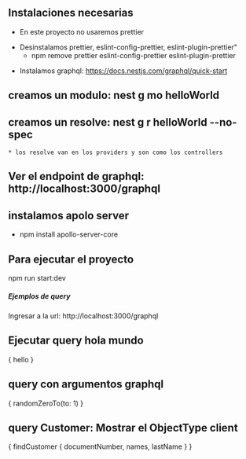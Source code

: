 ## Instalaciones necesarias ##########
- En este proyecto no usaremos prettier
* Desinstalamos prettier, eslint-config-prettier, eslint-plugin-prettier"
  * npm remove prettier eslint-config-prettier eslint-plugin-prettier
- Instalamos graphql: https://docs.nestjs.com/graphql/quick-start
## creamos un modulo: nest g mo helloWorld
## creamos un resolve: nest g r helloWorld --no-spec
    * los resolve van en los providers y son como los controllers
## Ver el endpoint de graphql: http://localhost:3000/graphql
## instalamos apolo server 
 -  npm install apollo-server-core
## Para ejecutar el proyecto
npm run start:dev
##### Ejemplos de query ########
Ingresar a la url: http://localhost:3000/graphql
## Ejecutar query hola mundo

{
  hello
}
## query con argumentos graphql
{
 randomZeroTo(to: 1)
}
## query Customer: Mostrar el ObjectType client
{
  findCustomer {
    documentNumber,
    names,
    lastName
  }
}
  